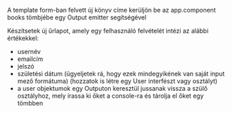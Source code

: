 A template form-ban felvett új könyv címe kerüljön be az app.component books tömbjébe egy Output
emitter segítségével

Készítsetek új űrlapot, amely egy felhasználó felvételét intézi az alábbi értékekkel:
- usernév
- emailcím
- jelszó
- születési dátum
(ügyeljetek rá, hogy ezek mindegyikének van saját input mező formátuma)
(hozzatok is létre egy User interfészt vagy osztályt)
- a user objektumok egy Outputon keresztül jussanak vissza a szülő osztályhoz, mely írassa ki őket a
console-ra és tárolja el őket egy tömbben